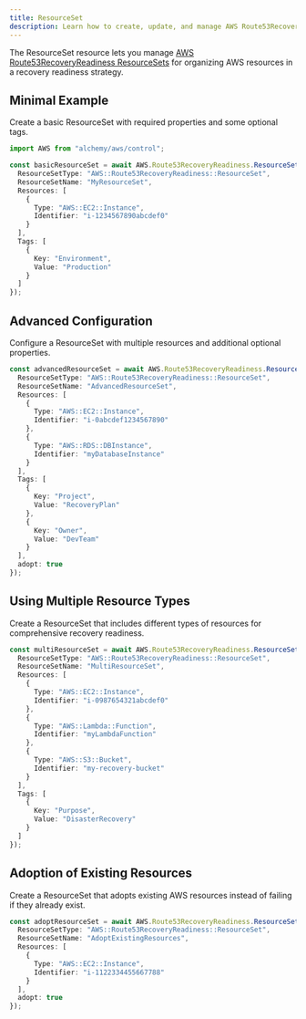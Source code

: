 ```yaml
---
title: ResourceSet
description: Learn how to create, update, and manage AWS Route53RecoveryReadiness ResourceSets using Alchemy Cloud Control.
---
```


The ResourceSet resource lets you manage [AWS Route53RecoveryReadiness ResourceSets](https://docs.aws.amazon.com/route53recoveryreadiness/latest/userguide/) for organizing AWS resources in a recovery readiness strategy.

## Minimal Example

Create a basic ResourceSet with required properties and some optional tags.

```ts
import AWS from "alchemy/aws/control";

const basicResourceSet = await AWS.Route53RecoveryReadiness.ResourceSet("basicResourceSet", {
  ResourceSetType: "AWS::Route53RecoveryReadiness::ResourceSet",
  ResourceSetName: "MyResourceSet",
  Resources: [
    {
      Type: "AWS::EC2::Instance",
      Identifier: "i-1234567890abcdef0"
    }
  ],
  Tags: [
    {
      Key: "Environment",
      Value: "Production"
    }
  ]
});
```

## Advanced Configuration

Configure a ResourceSet with multiple resources and additional optional properties.

```ts
const advancedResourceSet = await AWS.Route53RecoveryReadiness.ResourceSet("advancedResourceSet", {
  ResourceSetType: "AWS::Route53RecoveryReadiness::ResourceSet",
  ResourceSetName: "AdvancedResourceSet",
  Resources: [
    {
      Type: "AWS::EC2::Instance",
      Identifier: "i-0abcdef1234567890"
    },
    {
      Type: "AWS::RDS::DBInstance",
      Identifier: "myDatabaseInstance"
    }
  ],
  Tags: [
    {
      Key: "Project",
      Value: "RecoveryPlan"
    },
    {
      Key: "Owner",
      Value: "DevTeam"
    }
  ],
  adopt: true
});
```

## Using Multiple Resource Types

Create a ResourceSet that includes different types of resources for comprehensive recovery readiness.

```ts
const multiResourceSet = await AWS.Route53RecoveryReadiness.ResourceSet("multiResourceSet", {
  ResourceSetType: "AWS::Route53RecoveryReadiness::ResourceSet",
  ResourceSetName: "MultiResourceSet",
  Resources: [
    {
      Type: "AWS::EC2::Instance",
      Identifier: "i-0987654321abcdef0"
    },
    {
      Type: "AWS::Lambda::Function",
      Identifier: "myLambdaFunction"
    },
    {
      Type: "AWS::S3::Bucket",
      Identifier: "my-recovery-bucket"
    }
  ],
  Tags: [
    {
      Key: "Purpose",
      Value: "DisasterRecovery"
    }
  ]
});
```

## Adoption of Existing Resources

Create a ResourceSet that adopts existing AWS resources instead of failing if they already exist.

```ts
const adoptResourceSet = await AWS.Route53RecoveryReadiness.ResourceSet("adoptResourceSet", {
  ResourceSetType: "AWS::Route53RecoveryReadiness::ResourceSet",
  ResourceSetName: "AdoptExistingResources",
  Resources: [
    {
      Type: "AWS::EC2::Instance",
      Identifier: "i-1122334455667788"
    }
  ],
  adopt: true
});
```